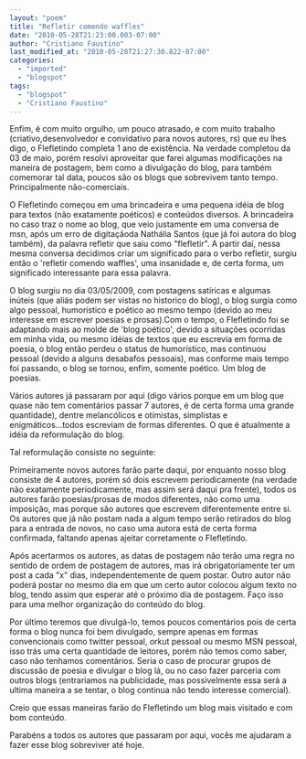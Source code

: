 ```yaml
---
layout: "poem"
title: "Refletir comendo waffles"
date: "2010-05-28T21:23:00.003-07:00"
author: "Cristiano Faustino"
last_modified_at: "2010-05-28T21:27:30.822-07:00"
categories:
  - "imported"
  - "blogspot"
tags:
  - "blogspot"
  - "Cristiano Faustino"
---
```


Enfim, é com muito orgulho, um pouco atrasado, e com muito trabalho (criativo,desenvolvedor e convidativo para novos autores, rs) que eu lhes digo, o Flefletindo completa 1 ano de existência. Na verdade completou da 03 de maio, porém resolvi aproveitar que farei algumas modificações na maneira de postagem, bem como a divulgação do blog, para também comemorar tal data, poucos são os blogs que sobrevivem tanto tempo. Principalmente não-comerciais.

O Flefletindo começou em uma brincadeira e uma pequena idéia de blog para textos (não exatamente poéticos) e conteúdos diversos. A brincadeira no caso traz o nome ao blog, que veio justamente em uma conversa de msn, após um erro de digitaçãoda Nathália Santos (que já foi autora do blog também), da palavra refletir que saiu como "flefletir". A partir daí, nessa mesma conversa decidimos criar um significado para o verbo refletir, surgiu então o 'refletir comendo waffles', uma insanidade e, de certa forma, um significado interessante para essa palavra.

O blog surgiu no dia 03/05/2009, com postagens satíricas e algumas inúteis (que aliás podem ser vistas no historico do blog), o blog surgia como algo pessoal, humoristico e poético ao mesmo tempo (devido ao meu interesse em escrever poesias e prosas).Com o tempo, o Flefletindo foi se adaptando mais ao molde de 'blog poético', devido a situações ocorridas em minha vida, ou mesmo idéias de textos que eu escrevia em forma de poesia, o blog então perdeu o status de humorístico, mas continuou pessoal (devido a alguns desabafos pessoais), mas conforme mais tempo foi passando, o blog se tornou, enfim, somente poético. Um blog de poesias.

Vários autores já passaram por aqui (digo vários porque em um blog que quase não tem comentários passar 7 autores, é de certa forma uma grande quantidade), dentre melancólicos e otimistas, simplistas e enigmáticos...todos escreviam de formas diferentes. O que é atualmente a idéia da reformulação do blog.

Tal reformulação consiste no seguinte: 

Primeiramente novos autores farão parte daqui, por enquanto nosso blog consiste de 4 autores, porém só dois escrevem periodicamente (na verdade não exatamente periodicamente, mas assim será daqui pra frente), todos os autores farão poesias/prosas de modos diferentes, não como uma imposição, mas porque são autores que escrevem diferentemente entre si. Os autores que já não postam nada a algum tempo serão retirados do blog para a entrada de novos, no caso uma autora está de certa forma confirmada, faltando apenas ajeitar corretamente o Flefletindo.

Após acertarmos os autores, as datas de postagem não terão uma regra no sentido de ordem de postagem de autores, mas irá obrigatoriamente ter um post a cada "x" dias, independentemente de quem postar. Outro autor não poderá postar no mesmo dia em que um certo autor colocou algum texto no blog, tendo assim que esperar até o próximo dia de postagem. Faço isso para uma melhor organização do conteúdo do blog.

Por último teremos que divulgá-lo, temos poucos comentários pois de certa forma o blog nunca foi bem divulgado, sempre apenas em formas convencionais como twitter pessoal, orkut pessoal ou mesmo MSN pessoal, isso trás uma certa quantidade de leitores, porém não temos como saber, caso não tenhamos comentários. Seria o caso de procurar grupos de discussão de poesia e divulgar o blog lá, ou no caso fazer parceria com outros blogs (entrariamos na publicidade, mas possivelmente essa será a ultima maneira a se tentar, o blog continua não tendo interesse comercial).

Creio que essas maneiras farão do Flefletindo um blog mais visitado e com bom conteúdo.

Parabéns a todos os autores que passaram por aqui, vocês me ajudaram a fazer esse blog sobreviver até hoje.